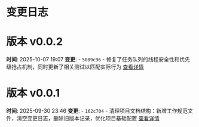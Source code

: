 # 变更日志

# 版本 v0.0.2
**时间**: 2025-10-07 19:07
**变更**: - `5089c96` - 修复了任务队列的线程安全性和优先级抢占机制，同时更新了相关测试以匹配实际行为
[查看详情](versions/v0.0.2.md)



# 版本 v0.0.1
**时间**: 2025-09-30 23:46
**变更**: - `162c704` - 清理项目文档结构：新增工作规范文件，清空变更日志，删除旧版本记录，优化项目基础配置
[查看详情](versions/v0.0.1.md)

